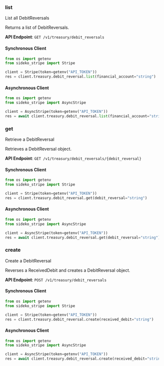 
### list <a name="list"></a>
List all DebitReversals

<p>Returns a list of DebitReversals.</p>

**API Endpoint**: `GET /v1/treasury/debit_reversals`

#### Synchronous Client

```python
from os import getenv
from sideko_stripe import Stripe

client = Stripe(token=getenv("API_TOKEN"))
res = client.treasury.debit_reversal.list(financial_account="string")
```

#### Asynchronous Client

```python
from os import getenv
from sideko_stripe import AsyncStripe

client = AsyncStripe(token=getenv("API_TOKEN"))
res = await client.treasury.debit_reversal.list(financial_account="string")
```

### get <a name="get"></a>
Retrieve a DebitReversal

<p>Retrieves a DebitReversal object.</p>

**API Endpoint**: `GET /v1/treasury/debit_reversals/{debit_reversal}`

#### Synchronous Client

```python
from os import getenv
from sideko_stripe import Stripe

client = Stripe(token=getenv("API_TOKEN"))
res = client.treasury.debit_reversal.get(debit_reversal="string")
```

#### Asynchronous Client

```python
from os import getenv
from sideko_stripe import AsyncStripe

client = AsyncStripe(token=getenv("API_TOKEN"))
res = await client.treasury.debit_reversal.get(debit_reversal="string")
```

### create <a name="create"></a>
Create a DebitReversal

<p>Reverses a ReceivedDebit and creates a DebitReversal object.</p>

**API Endpoint**: `POST /v1/treasury/debit_reversals`

#### Synchronous Client

```python
from os import getenv
from sideko_stripe import Stripe

client = Stripe(token=getenv("API_TOKEN"))
res = client.treasury.debit_reversal.create(received_debit="string")
```

#### Asynchronous Client

```python
from os import getenv
from sideko_stripe import AsyncStripe

client = AsyncStripe(token=getenv("API_TOKEN"))
res = await client.treasury.debit_reversal.create(received_debit="string")
```
